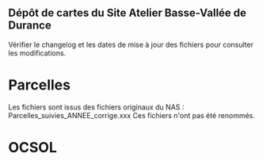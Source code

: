 ## Dépôt de cartes du Site Atelier Basse-Vallée de Durance
Vérifier le changelog et les dates de mise à jour des fichiers pour consulter les modifications.

# Parcelles
Les fichiers sont issus des fichiers originaux du NAS : Parcelles_suivies_ANNEE_corrige.xxx
Ces fichiers n'ont pas été renommés.


# OCSOL


